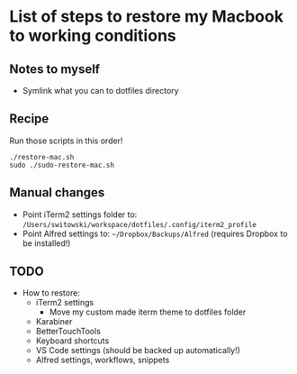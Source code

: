 # List of steps to restore my Macbook to working conditions

## Notes to myself

* Symlink what you can to dotfiles directory

## Recipe

Run those scripts in this order!

```
./restore-mac.sh
sudo ./sudo-restore-mac.sh
```

## Manual changes

* Point iTerm2 settings folder to: `/Users/switowski/workspace/dotfiles/.config/iterm2_profile`
* Point Alfred settings to: `~/Dropbox/Backups/Alfred` (requires Dropbox to be installed!)

## TODO

* How to restore:
  * iTerm2 settings
    * Move my custom made iterm theme to dotfiles folder
  * Karabiner
  * BetterTouchTools
  * Keyboard shortcuts
  * VS Code settings (should be backed up automatically!)
  * Alfred settings, workflows, snippets
